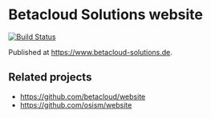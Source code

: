 # Betacloud Solutions website

[![Build Status](https://travis-ci.org/betacloudsolutions/website.svg?branch=master)](https://travis-ci.org/betacloudsolutions/website)

Published at https://www.betacloud-solutions.de.

## Related projects

* https://github.com/betacloud/website
* https://github.com/osism/website
